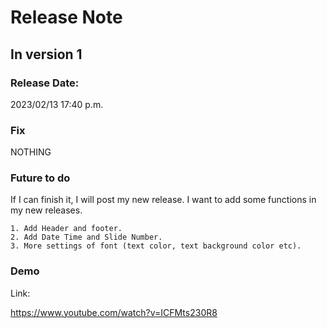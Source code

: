 # Release Note
## In version 1
### Release Date:
2023/02/13 17:40 p.m.

### Fix
NOTHING

### Future to do
If I can finish it, I will post my new release. I want to add some functions in my new releases.

    1. Add Header and footer.
    2. Add Date Time and Slide Number.
    3. More settings of font (text color, text background color etc).
   
### Demo
Link:

https://www.youtube.com/watch?v=ICFMts230R8

